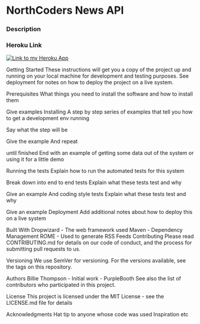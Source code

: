 <!DOCTYPE html>
<html>
<head>

<body>


<h1> NorthCoders News API </h1>

<p> </p>

<h3> Description </h3>

<p> </p>

<h3> Heroku Link </h3>

<!-- <a href="https://john-rowan-news.herokuapp.com/api/articles" target="_blank"> Link to my Heroku App </a> -->

<a href="https://john-rowan-news.herokuapp.com/api/articles" target="_blank"><img src="https://img.stackshare.io/stack/144/3wgIDj3j.png" alt="Link to my Heroku App"/> </a>


Getting Started
These instructions will get you a copy of the project up and running on your local machine for development and testing purposes. See deployment for notes on how to deploy the project on a live system.

Prerequisites
What things you need to install the software and how to install them

Give examples
Installing
A step by step series of examples that tell you how to get a development env running

Say what the step will be

Give the example
And repeat

until finished
End with an example of getting some data out of the system or using it for a little demo

Running the tests
Explain how to run the automated tests for this system

Break down into end to end tests
Explain what these tests test and why

Give an example
And coding style tests
Explain what these tests test and why

Give an example
Deployment
Add additional notes about how to deploy this on a live system

Built With
Dropwizard - The web framework used
Maven - Dependency Management
ROME - Used to generate RSS Feeds
Contributing
Please read CONTRIBUTING.md for details on our code of conduct, and the process for submitting pull requests to us.

Versioning
We use SemVer for versioning. For the versions available, see the tags on this repository.

Authors
Billie Thompson - Initial work - PurpleBooth
See also the list of contributors who participated in this project.

License
This project is licensed under the MIT License - see the LICENSE.md file for details

Acknowledgments
Hat tip to anyone whose code was used
Inspiration
etc


</body>
</head>
    </html>